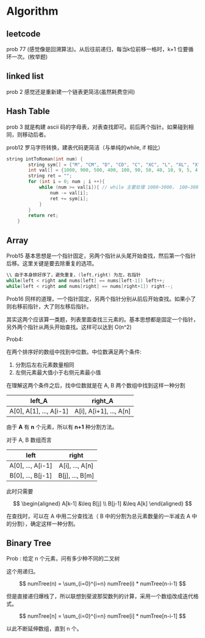 # Algorithm

## leetcode

prob 77 (感觉像是回溯算法)。从后往前递归，每当k位前移一格时，k+1 位要循环一次。(枚举题)

## linked list

prob 2 感觉还是重新建一个链表更简洁(虽然耗费空间)

## Hash Table

prob 3 就是构建 ascii 码的字母表，对表查找即可。前后两个指针。如果碰到相同，则移动后者。

prob12 罗马字符转换，建表代码更简洁（与单纯的while, if 相比）

```c++
string intToRoman(int num) {
        string sym[] = {"M", "CM", "D", "CD", "C", "XC", "L", "XL", "X", "IX", "V", "IV", "I"};
        int val[] = {1000, 900, 500, 400, 100, 90, 50, 40, 10, 9, 5, 4, 1};
        string ret = "";
        for (int i = 0; num ; i ++){
            while (num >= val[i]){ // while 主要处理 1000~3000， 100~300， 10~30， 1~3
                num -= val[i];
                ret += sym[i];
            }
        }
        return ret;
    }
```

## Array

Prob15 基本思想是一个指针固定，另两个指针从头尾开始查找，然后第一个指针后移。这里关键是要去除重复的选项。

```c++
\\ 由于本身排好序了，避免重复，(left,right) 为左，右指针
while(left < right and nums[left] == nums[left-1]) left++;
while(left < right and nums[right] == nums[right+1]) right--;
```

Prob16 同样的道理，一个指针固定，另两个指针分别从前后开始查找。如果小了则右移前指针，大了则左移后指针。

其实这两个应该算一类题，列表里面查找三元素的。基本思想都是固定一个指针，另外两个指针从两头开始查找。这样可以达到 O(n^2)

Prob4:

在两个排序好的数组中找到中位数。中位数满足两个条件:

1. 分割后左右元素数量相同
2. 左侧元素最大值小于右侧元素最小值

在理解这两个条件之后，找中位数就是在 A, B 两个数组中找到这样一种分割

| left_A | right_A |
| :-: | :-: |
| A[0], A[1], ..., A[i-1] | A[i], A[i+1], ..., A[n] |

由于 **A** 有 **n** 个元素，所以有 **n+1** 种分割方法。

对于 A, B 数组而言

| left | right |
| :-: | :-: |
| A[0], ..., A[i-1] | A[i], ..., A[n] |
| B[0], ..., B[j-1] | B[j], ..., B[m] |

此时只需要

$$
\begin{aligned}
  A[k-1] &\leq B[j] \\
  B[j-1] &\leq A[k] 
\end{aligned}
$$

在查找时，可以在 A 中用二分查找法（ B 中的分割为总元素数量的一半减去 A 中的分割），确定这样一种分割。

## Binary Tree

Prob : 给定 n 个元素，问有多少种不同的二叉树

这个用递归。

$$
    numTree(n) = \sum_{i=0}^{i=n} numTree(i) * numTree(n-i-1)
$$

但是直接递归爆栈了，所以联想到斐波那契数列的计算，采用一个数组改成迭代格式。

$$
    numTree[n] = \sum_{i=0}^{i=n} numTree[i] * numTree[n-i-1]
$$

以此不断延伸数组，直到 n 个。
